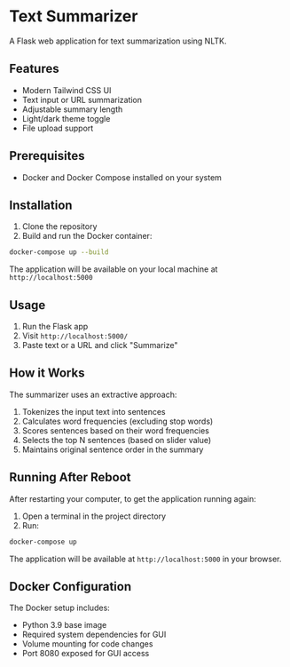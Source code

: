 # Text Summarizer

A Flask web application for text summarization using NLTK.

## Features

- Modern Tailwind CSS UI
- Text input or URL summarization
- Adjustable summary length
- Light/dark theme toggle
- File upload support

## Prerequisites

- Docker and Docker Compose installed on your system

## Installation

1. Clone the repository
2. Build and run the Docker container:
```bash
docker-compose up --build
```

The application will be available on your local machine at `http://localhost:5000`

## Usage

1. Run the Flask app
2. Visit `http://localhost:5000/`
3. Paste text or a URL and click "Summarize"

## How it Works

The summarizer uses an extractive approach:
1. Tokenizes the input text into sentences
2. Calculates word frequencies (excluding stop words)
3. Scores sentences based on their word frequencies
4. Selects the top N sentences (based on slider value)
5. Maintains original sentence order in the summary

## Running After Reboot

After restarting your computer, to get the application running again:

1. Open a terminal in the project directory
2. Run:
```bash
docker-compose up
```

The application will be available at `http://localhost:5000` in your browser.

## Docker Configuration

The Docker setup includes:
- Python 3.9 base image
- Required system dependencies for GUI
- Volume mounting for code changes
- Port 8080 exposed for GUI access
